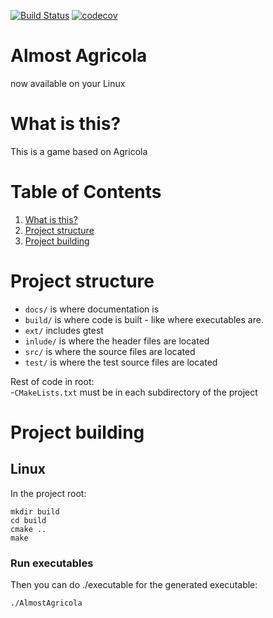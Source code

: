 [![Build Status](https://travis-ci.com/ArturBa/AlmostAgricola.svg?token=5PNdM7qHNNqDFxDZsBRp&branch=develop)](https://travis-ci.com/ArturBa/AlmostAgricola)
[![codecov](https://codecov.io/gh/ArturBa/AlmostAgricola/branch/develop/graph/badge.svg?token=gVGDosqV6F)](https://codecov.io/gh/ArturBa/AlmostAgricola)



# Almost Agricola
now available on your Linux 

# What is this?
This is a game based on Agricola 

# Table of Contents
1. [What is this?](#what-is-this)
2. [Project structure](#project-structure)
3. [Project building](#project-building)

# Project structure
- `docs/` is where documentation is
- `build/` is where code is built - like where executables are.  
- `ext/` includes gtest
- `inlude/` is where the header files are located
- `src/` is where the source files are located
- `test/` is where the test source files are located

Rest of code in root:  
-`CMakeLists.txt` must be in each subdirectory of the project  


# Project building 
## Linux
In the project root:

    mkdir build
    cd build
    cmake ..
    make

### Run executables
Then you can do ./executable for the generated executable:

    ./AlmostAgricola
